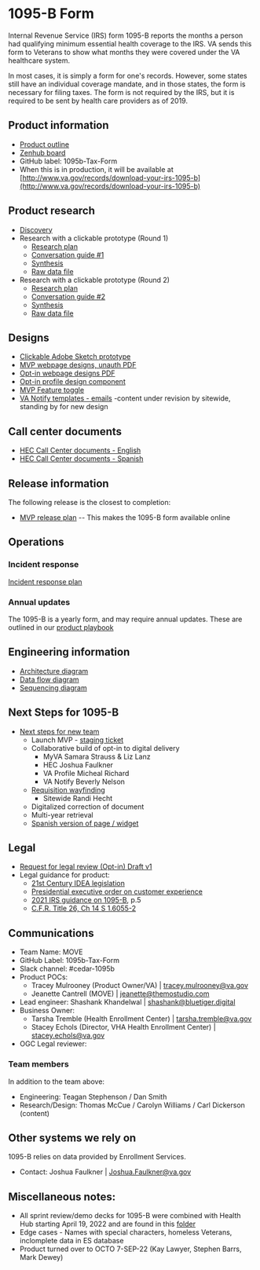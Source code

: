 # 1095-B Form

Internal Revenue Service (IRS) form 1095-B reports the months a person had qualifying minimum essential health coverage to the IRS. VA sends this form to Veterans to show what months they were covered under the VA healthcare system. 

In most cases, it is simply a form for one's records. However, some states still have an individual coverage mandate, and in those states, the form is necessary for filing taxes. The form is not required by the IRS, but it is required to be sent by health care providers as of 2019.

## Product information

- [Product outline](https://github.com/department-of-veterans-affairs/va.gov-team/blob/master/products/health-care/1095b-tax-form/product/1095B-Tax-Form-Product-Outline.md)
- [Zenhub board](https://app.zenhub.com/workspaces/1095b-tax-form-61e19735167b2500170b2146/board)
- GitHub label: 1095b-Tax-Form
- When this is in production, it will be available at [http://www.va.gov/records/download-your-irs-1095-b](http://www.va.gov/records/download-your-irs-1095-b)
    
## Product research
- [Discovery](https://github.com/department-of-veterans-affairs/va.gov-team/blob/master/products/health-care/1095b-tax-form/design/VA_1095-B%20Initial%20Research%20Discovery_2-4-22.pptx)
- Research with a clickable prototype (Round 1)
    - [Research plan](https://github.com/department-of-veterans-affairs/va.gov-team/blob/master/products/health-care/1095b-tax-form/research/research-plan.md)
    - [Conversation guide #1](https://github.com/department-of-veterans-affairs/va.gov-team/blob/master/products/health-care/1095b-tax-form/research/conversation-guide.md)
    - [Synthesis](https://github.com/department-of-veterans-affairs/va.gov-team/blob/master/products/health-care/1095b-tax-form/research/round%201%20Research%20Findings%20Report.md) 
    - [Raw data file](https://github.com/department-of-veterans-affairs/va.gov-team/blob/master/products/health-care/1095b-tax-form/research/Round1-Sprint2-Research-SCRUBBED.xlsx)
- Research with a clickable prototype (Round 2) 
    - [Research plan](https://github.com/department-of-veterans-affairs/va.gov-team/blob/master/products/health-care/1095b-tax-form/research/round2/researchplan.md)
    - [Conversation guide #2](https://github.com/department-of-veterans-affairs/va.gov-team/blob/master/products/health-care/1095b-tax-form/research/round2/conversation-guide.md)
    - [Synthesis](https://github.com/department-of-veterans-affairs/va.gov-team/blob/master/products/health-care/1095b-tax-form/research/round2/round2-research-report.md) 
    - [Raw data file](https://github.com/department-of-veterans-affairs/va.gov-team/blob/master/products/health-care/1095b-tax-form/research/round2/round-2-synthesis%20spreadsheet.xlsx)

## Designs
- [Clickable Adobe Sketch prototype](https://www.sketch.com/s/1f2a2fbd-8d48-47c6-8e95-b26d5259a211/prototype/a/17C9D6DF-D927-4D2F-9429-9205CB4421A1)
- [MVP webpage designs, unauth PDF](https://github.com/department-of-veterans-affairs/va.gov-team/blob/master/products/health-care/1095b-tax-form/product/Business%20Owner%20Brief%2029JUL/1095-B%20MVP%20Product%20Designs.pdf)
- [Opt-in webpage designs PDF](https://github.com/department-of-veterans-affairs/va.gov-team/blob/master/products/health-care/1095b-tax-form/product/Business%20Owner%20Brief%2029JUL/1095-B%20Post-MVP%20Paperless%20Designs.pdf)
- [Opt-in profile design component](https://github.com/department-of-veterans-affairs/va.gov-team/tree/master/products/health-care/1095b-tax-form/design/Opt-in%20Profile%20Component%20designs%208.16.22) 
- [MVP Feature toggle](https://github.com/department-of-veterans-affairs/va.gov-team/tree/master/products/health-care/1095b-tax-form/Content/Feature%20toggle)
- [VA Notify templates - emails](https://github.com/department-of-veterans-affairs/va.gov-team/tree/master/products/health-care/1095b-tax-form/Content/VA%20Notify) -content under revision by sitewide, standing by for new design

## Call center documents

- [HEC Call Center documents - English](https://github.com/department-of-veterans-affairs/va.gov-team/tree/master/products/health-care/1095b-tax-form/Content/HEC/HEC%20Documents%20English%20Opt-in)
- [HEC Call Center documents - Spanish](https://github.com/department-of-veterans-affairs/va.gov-team/tree/master/products/health-care/1095b-tax-form/Content/HEC/HEC%20Documents%20Spanish%20Opt-in)

## Release information 

The following release is the closest to completion: 
* [MVP release plan](https://github.com/department-of-veterans-affairs/va.gov-team/blob/master/products/health-care/1095b-tax-form/product/1095b-release-plan.md) -- This makes the 1095-B form available online

## Operations

### Incident response

[Incident response plan](https://github.com/department-of-veterans-affairs/va.gov-team/blob/master/products/health-care/1095b-tax-form/product/incident-response-plan.md)

### Annual updates

The 1095-B is a yearly form, and may require annual updates. These are outlined in our [product playbook](https://github.com/department-of-veterans-affairs/va.gov-team/blob/master/products/health-care/1095b-tax-form/product/product-playbook.md)

## Engineering information

* [Architecture diagram](https://github.com/department-of-veterans-affairs/va.gov-team/blob/master/products/health-care/1095b-tax-form/research/tech/architecture-plan.md)
* [Data flow diagram](https://github.com/department-of-veterans-affairs/va.gov-team/blob/master/products/health-care/1095b-tax-form/research/tech/Data%20Flow%20Diagram.md)
* [Sequencing diagram](https://github.com/department-of-veterans-affairs/va.gov-team/blob/master/products/health-care/1095b-tax-form/research/tech/1095-B%20Sequence%20Diagram.md)


## Next Steps for 1095-B 
* [Next steps for new team](https://github.com/department-of-veterans-affairs/va.gov-team/blob/master/products/health-care/1095b-tax-form/Final%20documents/1095-B%20Product%20turnover%20v3%208.30.22.pdf)
    * Launch MVP - [staging ticket](https://app.zenhub.com/workspaces/1095b-tax-form-61e19735167b2500170b2146/issues/department-of-veterans-affairs/va.gov-team/44401) 
    * Collaborative build of opt-in to digital delivery
        * MyVA	Samara Strauss & Liz Lanz
        * HEC 	Joshua Faulkner
        * VA Profile	Micheal Richard 
        * VA Notify	Beverly Nelson
    * [Requisition wayfinding](https://github.com/department-of-veterans-affairs/va.gov-team/blob/master/products/health-care/1095b-tax-form/Final%20documents/Crosslinks%20wayfinding%201095-B.pdf)
        * Sitewide   Randi Hecht
    * Digitalized correction of document
    * Multi-year retrieval
    * [Spanish version of page / widget](https://github.com/department-of-veterans-affairs/va.gov-team/blob/master/products/health-care/1095b-tax-form/Content/HEC/HEC%20Documents%20Spanish%20Opt-in/SPA%201095%20webpage.docx)

## Legal 
* [Request for legal review (Opt-in) Draft v1](https://github.com/department-of-veterans-affairs/va.gov-team/blob/master/products/health-care/1095b-tax-form/product/Legal%20Review%20request%201095-B%20Opt%20-in%20to%20paperless%20delivery.pdf)
* Legal guidance for product:
    * [21st Century IDEA legislation](https://digital.gov/resources/21st-century-integrated-digital-experience-act/)
    * [Presidential executive order on customer experience](https://www.performance.gov/cx/executive-order/)
    * [2021 IRS guidance on 1095-B](https://www.irs.gov/pub/irs-pdf/i109495b.pdf), p.5
    * [C.F.R. Title 26, Ch 14 S 1.6055-2](https://www.govregs.com/regulations/26/1.6055-2)

## Communications

- Team Name: MOVE
- GitHub Label: 1095b-Tax-Form
- Slack channel: #cedar-1095b
- Product POCs: 
    - Tracey Mulrooney (Product Owner/VA) | tracey.mulrooney@va.gov
    - Jeanette Cantrell (MOVE) | jeanette@themostudio.com
- Lead engineer: Shashank Khandelwal | shashank@bluetiger.digital
- Business Owner: 
    - Tarsha Tremble (Health Enrollment Center) | tarsha.tremble@va.gov
    - Stacey Echols (Director, VHA Health Enrollment Center) | stacey.echols@va.gov
- OGC Legal reviewer: 

### Team members

In addition to the team above: 

- Engineering:  Teagan Stephenson / Dan Smith
- Research/Design: Thomas McCue / Carolyn Williams / Carl Dickerson (content)

## Other systems we rely on

1095-B relies on data provided by Enrollment Services.

- Contact: Joshua Faulkner | Joshua.Faulkner@va.gov

## Miscellaneous notes:

- All sprint review/demo decks for 1095-B were combined with Health Hub starting April 19, 2022 and are found in this [folder](https://github.com/department-of-veterans-affairs/va.gov-team/tree/master/products/health-care/health-apartment/Health%20Hub/PMO/Sprint%20Demo%20and%20Acceptance)
- Edge cases - Names with special characters, homeless Veterans, inclomplete data in ES database
- Product turned over to OCTO 7-SEP-22 (Kay Lawyer, Stephen Barrs, Mark Dewey)
